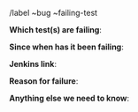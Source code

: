 /label ~bug ~failing-test

<!-- Please only use this template for submitting reports about continuously failing tests or jobs in  CI -->

**Which test(s) are failing**:


**Since when has it been failing**:


**Jenkins link**:


**Reason for failure**:


**Anything else we need to know**:

